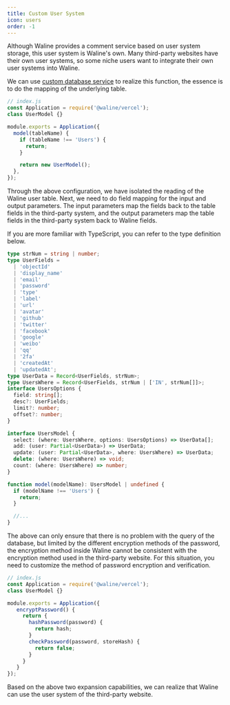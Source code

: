 ```yaml
---
title: Custom User System
icon: users
order: -1
---
```


Although Waline provides a comment service based on user system storage, this user system is Waline's own. Many third-party websites have their own user systems, so some niche users want to integrate their own user systems into Waline.

We can use [custom database service](./database.md) to realize this function, the essence is to do the mapping of the underlying table.

```js
// index.js
const Application = require('@waline/vercel');
class UserModel {}

module.exports = Application({
  model(tableName) {
    if (tableName !== 'Users') {
      return;
    }

    return new UserModel();
  },
});
```

Through the above configuration, we have isolated the reading of the Waline user table. Next, we need to do field mapping for the input and output parameters. The input parameters map the fields back to the table fields in the third-party system, and the output parameters map the table fields in the third-party system back to Waline fields.

If you are more familiar with TypeScript, you can refer to the type definition below.

```typescript
type strNum = string | number;
type UserFields =
  | 'objectId'
  | 'display_name'
  | 'email'
  | 'password'
  | 'type'
  | 'label'
  | 'url'
  | 'avatar'
  | 'github'
  | 'twitter'
  | 'facebook'
  | 'google'
  | 'weibo'
  | 'qq'
  | '2fa'
  | 'createdAt'
  | 'updatedAt';
type UserData = Record<UserFields, strNum>;
type UsersWhere = Record<UserFields, strNum | ['IN', strNum[]]>;
interface UsersOptions {
  field: string[];
  desc?: UserFields;
  limit?: number;
  offset?: number;
}

interface UsersModel {
  select: (where: UsersWhere, options: UsersOptions) => UserData[];
  add: (user: Partial<UserData>) => UserData;
  update: (user: Partial<UserData>, where: UsersWhere) => UserData;
  delete: (where: UsersWhere) => void;
  count: (where: UsersWhere) => number;
}

function model(modelName): UsersModel | undefined {
  if (modelName !== 'Users') {
    return;
  }

  //...
}
```

The above can only ensure that there is no problem with the query of the database, but limited by the different encryption methods of the password, the encryption method inside Waline cannot be consistent with the encryption method used in the third-party website. For this situation, you need to customize the method of password encryption and verification.

```js
// index.js
const Application = require('@waline/vercel');
class UserModel {}

module.exports = Application({
   encryptPassword() {
     return {
       hashPassword(password) {
         return hash;
       }
       checkPassword(password, storeHash) {
         return false;
       }
     }
   }
});
```

Based on the above two expansion capabilities, we can realize that Waline can use the user system of the third-party website.
